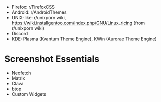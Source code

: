 - Firefox: r/FirefoxCSS
- Android: r/AndroidThemes
- UNIX-like: r/unixporn wiki, https://wiki.installgentoo.com/index.php/GNU/Linux_ricing (from r/unixporn wiki)
- Discord
- KDE: Plasma (Kvantum Theme Engine), KWin (Aurorae Theme Engine)

# Screenshot Essentials
- Neofetch
- Matrix
- Clava
- btop
- Custom Widgets